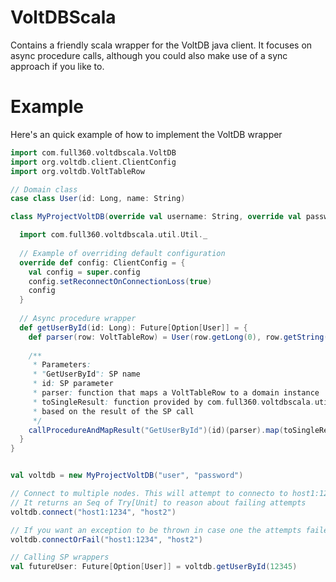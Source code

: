 # VoltDBScala

Contains a friendly scala wrapper for the VoltDB java client. It focuses on async procedure calls, although you could also make use of a sync approach if you like to.

# Example

Here's an quick example of how to implement the VoltDB wrapper

```scala
import com.full360.voltdbscala.VoltDB
import org.voltdb.client.ClientConfig
import org.voltdb.VoltTableRow

// Domain class
case class User(id: Long, name: String)

class MyProjectVoltDB(override val username: String, override val password: String) extends VoltDB {

  import com.full360.voltdbscala.util.Util._
  
  // Example of overriding default configuration
  override def config: ClientConfig = {
    val config = super.config
    config.setReconnectOnConnectionLoss(true)
    config
  }
  
  // Async procedure wrapper
  def getUserById(id: Long): Future[Option[User]] = {
    def parser(row: VoltTableRow) = User(row.getLong(0), row.getString(1))
    
    /**
     * Parameters:
     * "GetUserById": SP name
     * id: SP parameter
     * parser: function that maps a VoltTableRow to a domain instance
     * toSingleResult: function provided by com.full360.voltdbscala.util.Util that returns scala Option
     * based on the result of the SP call
     */
    callProcedureAndMapResult("GetUserById")(id)(parser).map(toSingleResult)
  }
}
```

```scala

val voltdb = new MyProjectVoltDB("user", "password")

// Connect to multiple nodes. This will attempt to connecto to host1:1234 and host2:21212
// It returns an Seq of Try[Unit] to reason about failing attempts
voltdb.connect("host1:1234", "host2") 

// If you want an exception to be thrown in case one the attempts failed, use this instead
voltdb.connectOrFail("host1:1234", "host2") 

// Calling SP wrappers
val futureUser: Future[Option[User]] = voltdb.getUserById(12345)
```